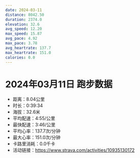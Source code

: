```yaml
---
date: 2024-03-11
distance: 8042.50
duration: 2374.0
elevation: 32.6
avg_speed: 12.20
max_speed: 15.87
avg_pace: 4.92
max_pace: 3.78
avg_heartrate: 137.7
max_heartrate: 151.0
calories: 0.0
---
```


# 2024年03月11日 跑步数据

- 距离：8.04公里
- 时长：0:39:34
- 海拔：32.6米
- 平均配速：4:55/公里
- 最快配速：3:46/公里
- 平均心率：137.7次/分钟
- 最大心率：151.0次/分钟
- 卡路里消耗：0.0千卡
- 活动链接：https://www.strava.com/activities/10935130172
